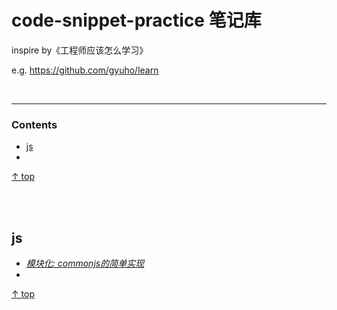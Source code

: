 # code-snippet-practice 笔记库
inspire by《工程师应该怎么学习》

e.g. <https://github.com/gyuho/learn>

<br><hr>

### Contents
- [js](#js)
- 

[↑ top](#contents)

<br><br>
## js
- [*模块化: commonjs的简单实现*](/docs/js/commonjs)
- 

[↑ top](#contents)
<br><br>
